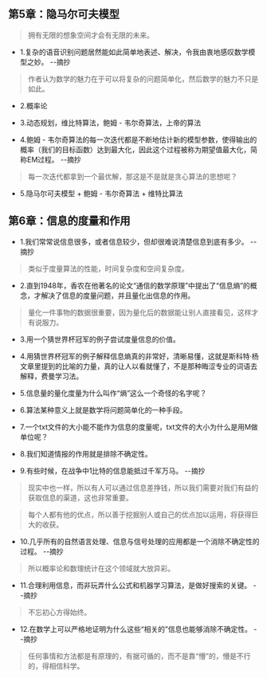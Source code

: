 ## 第5章：隐马尔可夫模型

>拥有无限的想象空间才会有无限的未来。

- 1.复杂的语音识别问题居然能如此简单地表述、解决，令我由衷地感叹数学模型之妙。 --摘抄

> 作者认为数学的魅力在于可以将复杂的问题简单化，然后数学的魅力不只是如此。

- 2.概率论

- 3.动态规划，维比特算法，鲍姆 - 韦尔奇算法，上帝的算法

- 4.鲍姆 - 韦尔奇算法的每一次迭代都是不断地估计新的模型参数，使得输出的概率（我们的目标函数）达到最大化，因此这个过程被称为期望值最大化，简称EM过程。 --摘抄

>每一次迭代都拿到一个最优解，那这是不是就是贪心算法的思想呢？

- 5.隐马尔可夫模型 + 鲍姆 - 韦尔奇算法 + 维特比算法

## 第6章：信息的度量和作用

- 1.我们常常说信息很多，或者信息较少，但却很难说清楚信息到底有多少。 --摘抄

>类似于度量算法的性能，时间复杂度和空间复杂度。

- 2.直到1948年，香农在他著名的论文“通信的数学原理”中提出了“信息熵”的概念，才解决了信息的度量问题，并且量化出信息的作用。

>量化一件事物的数据很重要，因为量化后的数据能让别人直接看见，这样才有说服力。

- 3.用一个猜世界杯冠军的例子尝试度量信息的价值。

- 4.用猜世界杯冠军的例子解释信息熵真的非常好，清晰易懂，这就是斯科特·杨文章里提到的比喻的力量，真的让人以看就懂了，不是那种晦涩专业的词语去解释，费曼学习法。

- 5.信息量的量化度量为什么叫作“熵”这么一个奇怪的名字呢？

- 6.算法某种意义上就是数学将问题简单化的一种手段。

- 7.一个txt文件的大小能不能作为信息的度量呢，txt文件的大小为什么是用M做单位呢？

- 8.我们知道情报的作用就是排除不确定性。

- 9.有些时候，在战争中1比特的信息能抵过千军万马。 --摘抄

>现实中也一样，所以有人可以通过信息差挣钱，所以我们需要对我们有益的获取信息的渠道，这也非常重要。

>每个人都有他的优点，所以善于挖掘别人或自己的优点加以运用，将获得巨大的收获。

- 10.几乎所有的自然语言处理、信息与信号处理的应用都是一个消除不确定性的过程。 --摘抄

>所以概率论和数理统计在这个领域就大放异彩。

- 11.合理利用信息，而非玩弄什么公式和机器学习算法，是做好搜索的关键。 --摘抄

>不忘初心方得始终。

- 12.在数学上可以严格地证明为什么这些“相关的”信息也能够消除不确定性。 --摘抄

>任何事情和方法都是有原理的，有据可循的，而不是靠“懵”的，懵是不行的，得相信科学。

















































